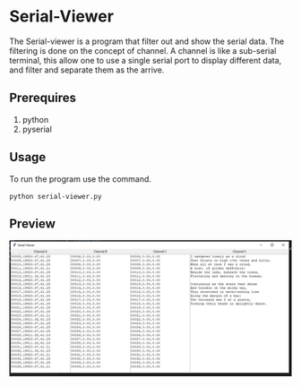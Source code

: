 # Serial-Viewer
The Serial-viewer is a program that filter out and show the serial data. The filtering is done on the concept of channel. A channel is like a sub-serial terminal, this allow one to use a single serial port to display different data, and filter and separate them as the arrive.

## Prerequires

1. python
2. pyserial 

## Usage

To run the program use the command.

```shell
python serial-viewer.py
```

## Preview

![img1](img1.png)

